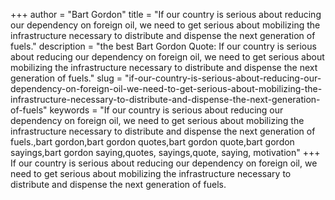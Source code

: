 +++
author = "Bart Gordon"
title = "If our country is serious about reducing our dependency on foreign oil, we need to get serious about mobilizing the infrastructure necessary to distribute and dispense the next generation of fuels."
description = "the best Bart Gordon Quote: If our country is serious about reducing our dependency on foreign oil, we need to get serious about mobilizing the infrastructure necessary to distribute and dispense the next generation of fuels."
slug = "if-our-country-is-serious-about-reducing-our-dependency-on-foreign-oil-we-need-to-get-serious-about-mobilizing-the-infrastructure-necessary-to-distribute-and-dispense-the-next-generation-of-fuels"
keywords = "If our country is serious about reducing our dependency on foreign oil, we need to get serious about mobilizing the infrastructure necessary to distribute and dispense the next generation of fuels.,bart gordon,bart gordon quotes,bart gordon quote,bart gordon sayings,bart gordon saying,quotes, sayings,quote, saying, motivation"
+++
If our country is serious about reducing our dependency on foreign oil, we need to get serious about mobilizing the infrastructure necessary to distribute and dispense the next generation of fuels.
